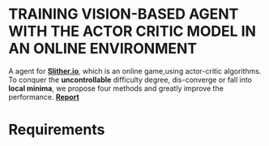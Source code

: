 # TRAINING VISION-BASED AGENT WITH THE ACTOR CRITIC MODEL IN AN ONLINE ENVIRONMENT
A agent for [**Slither.io**](http://slither.io/), 
which is an online game,using actor-critic algorithms.
To conquer the **uncontrollable** difficulty degree, 
dis-converge or fall into **local minima**, we propose four methods and greatly improve the performance. 
[**Report**](TRAINING-VISION-BASED-AGENT-WITH-THE-ACTOR-CRITIC-MODEL-IN-AN-ONLINE-ENVIRONMENT.pdf)
# Requirements
